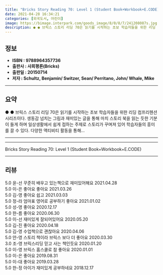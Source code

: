 ```yaml
---
title: "Bricks Story Reading 70: Level 1 (Student Book+Workbook+E.CODE)"
date: 2021-04-28 16:34:21
categories: [외국도서, 어린이]
image: https://bimage.interpark.com/goods_image/8/0/8/7/241208087s.jpg
description: ● ● 브릭스 스토리 리딩 70은 읽기를 시작하는 초보 학습자들을 위한 리딩 컴프리헨션 시리즈이다. 생동감 넘치는 그림과 재미있는 글을 통해 마치 스토리 북을 읽는 듯한 기분이 들게 하며 일상생활에서 쉽게 접하는 주제로 스토리가 꾸며져 있어 학습자들의 흥미를 끌 수 있다. 다양한 액
---
```


## **정보**

- **ISBN : 9788964357736**
- **출판사 : 사회평론(Bricks)**
- **출판일 : 20150714**
- **저자 : Schultz, Benjamin/ Switzer, Sean/ Perritano, John/ Whale, Mike**

------



## **요약**

●  ●  브릭스 스토리 리딩 70은 읽기를 시작하는 초보 학습자들을 위한 리딩 컴프리헨션 시리즈이다. 생동감 넘치는 그림과 재미있는 글을 통해 마치 스토리 북을 읽는 듯한 기분이 들게 하며 일상생활에서 쉽게 접하는 주제로 스토리가 꾸며져 있어 학습자들의 흥미를 끌 수 있다. 다양한 액티비티 활동을 통해... 

------



------


Bricks Story Reading 70: Level 1 (Student Book+Workbook+E.CODE) 

------


## **리뷰** 

5.0 윤-선 꾸준히 배우고 있는책으로 재미있어해요 2021.04.28 <br/>5.0 이-은 좋아요 좋아요  2021.03.26 <br/>5.0 김-영 좋아요 쉽고 2021.03.03 <br/>5.0 정-라 엄마표 영어로 공부하기 좋아요 2021.01.02 <br/>5.0 성-영 좋아요 2020.12.17 <br/>5.0 한-름 좋아요 2020.06.30 <br/>5.0 이-선 재미있게 잘되어있어요 2020.05.20 <br/>5.0 김-진 좋아요 2020.04.18 <br/>5.0 김-영 수업책으로 괜찮아요 2020.04.06 <br/>5.0 안-영 스토리 책이라 브릭스 보다 더 좋아요 2020.03.30 <br/>3.0 조-영 브릭스리딩 믿고 사는 책인듯요 2020.01.20 <br/>5.0 이-영 브릭스 홈스쿨로 참 좋아요 2020.01.01 <br/>5.0 이-은 좋아요 2019.08.31 <br/>5.0 이-대 좋아요 2019.03.28 <br/>5.0 한-정 아이가 재미있게 공부하네요 2018.12.17 <br/>